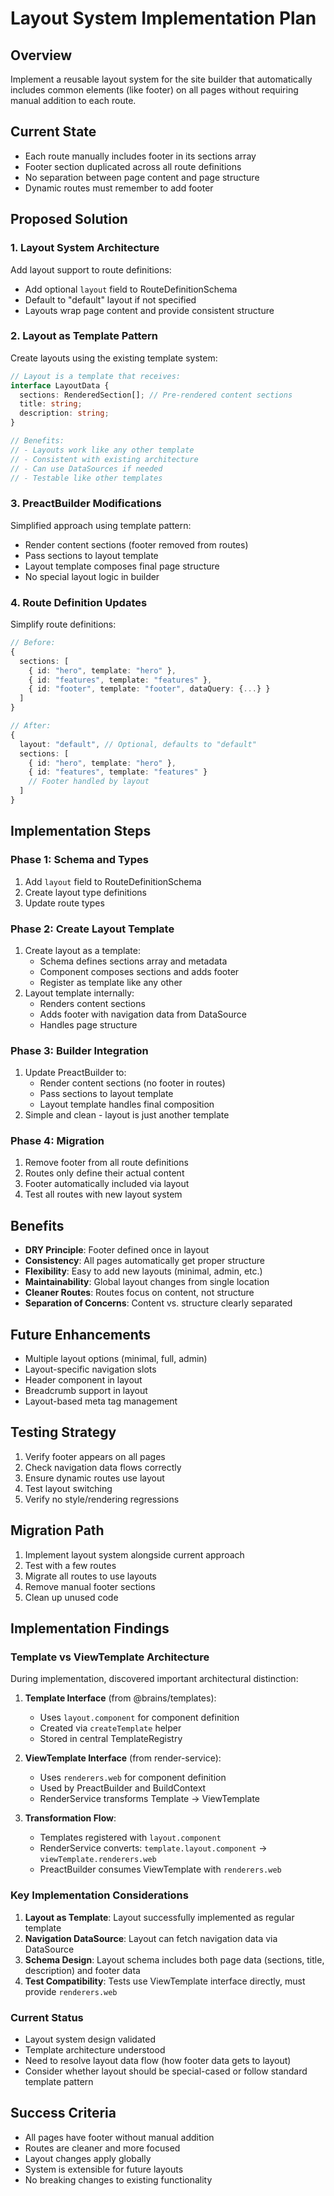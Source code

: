 # Layout System Implementation Plan

## Overview

Implement a reusable layout system for the site builder that automatically includes common elements (like footer) on all pages without requiring manual addition to each route.

## Current State

- Each route manually includes footer in its sections array
- Footer section duplicated across all route definitions
- No separation between page content and page structure
- Dynamic routes must remember to add footer

## Proposed Solution

### 1. Layout System Architecture

Add layout support to route definitions:

- Add optional `layout` field to RouteDefinitionSchema
- Default to "default" layout if not specified
- Layouts wrap page content and provide consistent structure

### 2. Layout as Template Pattern

Create layouts using the existing template system:

```typescript
// Layout is a template that receives:
interface LayoutData {
  sections: RenderedSection[]; // Pre-rendered content sections
  title: string;
  description: string;
}

// Benefits:
// - Layouts work like any other template
// - Consistent with existing architecture
// - Can use DataSources if needed
// - Testable like other templates
```

### 3. PreactBuilder Modifications

Simplified approach using template pattern:

- Render content sections (footer removed from routes)
- Pass sections to layout template
- Layout template composes final page structure
- No special layout logic in builder

### 4. Route Definition Updates

Simplify route definitions:

```typescript
// Before:
{
  sections: [
    { id: "hero", template: "hero" },
    { id: "features", template: "features" },
    { id: "footer", template: "footer", dataQuery: {...} }
  ]
}

// After:
{
  layout: "default", // Optional, defaults to "default"
  sections: [
    { id: "hero", template: "hero" },
    { id: "features", template: "features" }
    // Footer handled by layout
  ]
}
```

## Implementation Steps

### Phase 1: Schema and Types

1. Add `layout` field to RouteDefinitionSchema
2. Create layout type definitions
3. Update route types

### Phase 2: Create Layout Template

1. Create layout as a template:
   - Schema defines sections array and metadata
   - Component composes sections and adds footer
   - Register as template like any other
2. Layout template internally:
   - Renders content sections
   - Adds footer with navigation data from DataSource
   - Handles page structure

### Phase 3: Builder Integration

1. Update PreactBuilder to:
   - Render content sections (no footer in routes)
   - Pass sections to layout template
   - Layout template handles final composition
2. Simple and clean - layout is just another template

### Phase 4: Migration

1. Remove footer from all route definitions
2. Routes only define their actual content
3. Footer automatically included via layout
4. Test all routes with new layout system

## Benefits

- **DRY Principle**: Footer defined once in layout
- **Consistency**: All pages automatically get proper structure
- **Flexibility**: Easy to add new layouts (minimal, admin, etc.)
- **Maintainability**: Global layout changes from single location
- **Cleaner Routes**: Routes focus on content, not structure
- **Separation of Concerns**: Content vs. structure clearly separated

## Future Enhancements

- Multiple layout options (minimal, full, admin)
- Layout-specific navigation slots
- Header component in layout
- Breadcrumb support in layout
- Layout-based meta tag management

## Testing Strategy

1. Verify footer appears on all pages
2. Check navigation data flows correctly
3. Ensure dynamic routes use layout
4. Test layout switching
5. Verify no style/rendering regressions

## Migration Path

1. Implement layout system alongside current approach
2. Test with a few routes
3. Migrate all routes to use layouts
4. Remove manual footer sections
5. Clean up unused code

## Implementation Findings

### Template vs ViewTemplate Architecture

During implementation, discovered important architectural distinction:

1. **Template Interface** (from @brains/templates):
   - Uses `layout.component` for component definition
   - Created via `createTemplate` helper
   - Stored in central TemplateRegistry

2. **ViewTemplate Interface** (from render-service):
   - Uses `renderers.web` for component definition
   - Used by PreactBuilder and BuildContext
   - RenderService transforms Template → ViewTemplate

3. **Transformation Flow**:
   - Templates registered with `layout.component`
   - RenderService converts: `template.layout.component` → `viewTemplate.renderers.web`
   - PreactBuilder consumes ViewTemplate with `renderers.web`

### Key Implementation Considerations

1. **Layout as Template**: Layout successfully implemented as regular template
2. **Navigation DataSource**: Layout can fetch navigation data via DataSource
3. **Schema Design**: Layout schema includes both page data (sections, title, description) and footer data
4. **Test Compatibility**: Tests use ViewTemplate interface directly, must provide `renderers.web`

### Current Status

- Layout system design validated
- Template architecture understood
- Need to resolve layout data flow (how footer data gets to layout)
- Consider whether layout should be special-cased or follow standard template pattern

## Success Criteria

- All pages have footer without manual addition
- Routes are cleaner and more focused
- Layout changes apply globally
- System is extensible for future layouts
- No breaking changes to existing functionality
